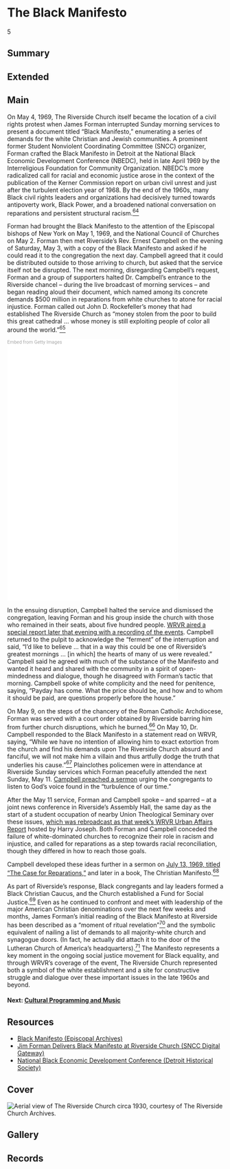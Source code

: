 # The Black Manifesto

5

## Summary

## Extended

## Main

On May 4, 1969, The Riverside Church itself became the location of a civil rights protest when James Forman interrupted Sunday morning services to present a document titled “Black Manifesto,” enumerating a series of demands for the white Christian and Jewish communities. A prominent former Student Nonviolent Coordinating Committee (SNCC) organizer, Forman crafted the Black Manifesto in Detroit at the National Black Economic Development Conference (NBEDC), held in late April 1969 by the Interreligious Foundation for Community Organization. NBEDC’s more radicalized call for racial and economic justice arose in the context of the publication of the Kerner Commission report on urban civil unrest and just after the turbulent election year of 1968. By the end of the 1960s, many Black civil rights leaders and organizations had decisively turned towards antipoverty work, Black Power, and a broadened national conversation on reparations and persistent structural racism.[<sup>64</sup>](/exhibits/wrvr/notes#64)  

Forman had brought the Black Manifesto to the attention of the Episcopal bishops of New York on May 1, 1969, and the National Council of Churches on May 2. Forman then met Riverside’s Rev. Ernest Campbell on the evening of Saturday, May 3, with a copy of the Black Manifesto and asked if he could read it to the congregation the next day. Campbell agreed that it could be distributed outside to those arriving to church, but asked that the service itself not be disrupted. The next morning, disregarding Campbell’s request, Forman and a group of supporters halted Dr. Campbell’s entrance to the Riverside chancel – during the live broadcast of morning services – and began reading aloud their document, which named among its concrete demands $500 million in reparations from white churches to atone for racial injustice. Forman called out John D. Rockefeller’s money that had established The Riverside Church as “money stolen from the poor to build this great cathedral … whose money is still exploiting people of color all around the world.”[<sup>65</sup>](/exhibits/wrvr/notes#65)   

<div class="getty embed image" style="background-color:#fff;display:inline-block;font-family:Roboto,sans-serif;color:#a7a7a7;font-size:11px;width:100%;max-width:398px;"><div style="padding:0;margin:0;text-align:left;"><a href="http://www.gettyimages.com/detail/515104140" target="_blank" style="color:#a7a7a7;text-decoration:none;font-weight:normal !important;border:none;display:inline-block;">Embed from Getty Images</a></div><div style="overflow:hidden;position:relative;height:0;padding:149.24623% 0 0 0;width:100%;"><iframe src="//embed.gettyimages.com/embed/515104140?et=iuTWSQxkT9pMSoBT4zR6kA&tld=com&sig=AOkRMCIt2IOoSVYwwAjtxmqiKFSySREB4kQd423LRxk=&caption=true&ver=1" scrolling="no" frameborder="0" width="398" height="594" style="display:inline-block;position:absolute;top:0;left:0;width:100%;height:100%;margin:0;"></iframe></div></div>

In the ensuing disruption, Campbell halted the service and dismissed the congregation, leaving Forman and his group inside the church with those who remained in their seats, about five hundred people. [WRVR aired a special report later that evening with a recording of the events](https://americanarchive.org/catalog/cpb-aacip-528-xd0qr4q333?start=76.40&end=1800). Campbell returned to the pulpit to acknowledge the “ferment” of the interruption and said, “I’d like to believe … that in a way this could be one of Riverside’s greatest mornings … [in which] the hearts of many of us were revealed.” Campbell said he agreed with much of the substance of the Manifesto and wanted it heard and shared with the community in a spirit of open-mindedness and dialogue, though he disagreed with Forman’s tactic that morning. Campbell spoke of white complicity and the need for penitence, saying, “Payday has come. What the price should be, and how and to whom it should be paid, are questions properly before the house.” 

On May 9, on the steps of the chancery of the Roman Catholic Archdiocese, Forman was served with a court order obtained by Riverside barring him from further church disruptions, which he burned.[<sup>66</sup>](/exhibits/wrvr/notes#66) On May 10, Dr. Campbell responded to the Black Manifesto in a statement read on WRVR, saying, “While we have no intention of allowing him to exact extortion from the church and find his demands upon The Riverside Church absurd and fanciful, we will not make him a villain and thus artfully dodge the truth that underlies his cause.”[<sup>67</sup>](/exhibits/wrvr/notes#67) Plainclothes policemen were in attendance at Riverside Sunday services which Forman peacefully attended the next Sunday, May 11. [Campbell preached a sermon](https://americanarchive.org/catalog/cpb-aacip-528-f18sb3z30f?start=46.98&end=1325.16) urging the congregants to listen to God’s voice found in the “turbulence of our time.” 

After the May 11 service, Forman and Campbell spoke – and sparred – at a joint news conference in Riverside’s Assembly Hall, the same day as the start of a student occupation of nearby Union Theological Seminary over these issues, [which was rebroadcast as that week’s WRVR Urban Affairs Report](https://americanarchive.org/catalog/cpb-aacip-528-fj29883v56?start=45.44&end=2792) hosted by Harry Joseph. Both Forman and Campbell conceded the failure of white-dominated churches to recognize their role in racism and injustice, and called for reparations as a step towards racial reconciliation, though they differed in how to reach those goals. 

Campbell developed these ideas further in a sermon on [July 13, 1969, titled “The Case for Reparations,”](https://americanarchive.org/catalog/cpb-aacip-528-rx9377781t?start=52.86&end=1653.79) and later in a book, The Christian Manifesto.[<sup>68</sup>](/exhibits/wrvr/notes#68)   

As part of Riverside’s response, Black congregants and lay leaders formed a Black Christian Caucus, and the Church established a Fund for Social Justice.[<sup>69</sup>](/exhibits/wrvr/notes#69) Even as he continued to confront and meet with leadership of the major American Christian denominations over the next few weeks and months, James Forman’s initial reading of the Black Manifesto at Riverside has been described as a “moment of ritual revelation”[<sup>70</sup>](/exhibits/wrvr/notes#70) and the symbolic equivalent of nailing a list of demands to all majority-white church and synagogue doors. (In fact, he actually did attach it to the door of the Lutheran Church of America’s headquarters).[<sup>71</sup>](/exhibits/wrvr/notes#71) The Manifesto represents a key moment in the ongoing social justice movement for Black equality, and through WRVR’s coverage of the event, The Riverside Church represented both a symbol of the white establishment and a site for constructive struggle and dialogue over these important issues in the late 1960s and beyond. 

#### Next: [Cultural Programming and Music](/exhibits/wrvr/6-cultural-programming-music)

## Resources

- [Black Manifesto (Episcopal Archives)](https://episcopalarchives.org/church-awakens/exhibits/show/specialgc/item/202)
- [Jim Forman Delivers Black Manifesto at Riverside Church (SNCC Digital Gateway)](https://snccdigital.org/events/jim-forman-delivers-black-manifesto-at-riverside-church/)
- [National Black Economic Development Conference (Detroit Historical Society)](https://detroithistorical.org/learn/encyclopedia-of-detroit/national-black-economic-development-conference)

## Cover
  <img title="Cover Image" alt="Aerial view of The Riverside Church circa 1930, courtesy of The Riverside Church Archives." src="https://s3.amazonaws.com/americanarchive.org/exhibits/1.+Aerial+view+of+The+Riverside+Church+circa+1930+CREDIT+The+Riverside+Church+Archives.jpg">

## Gallery

## Records


